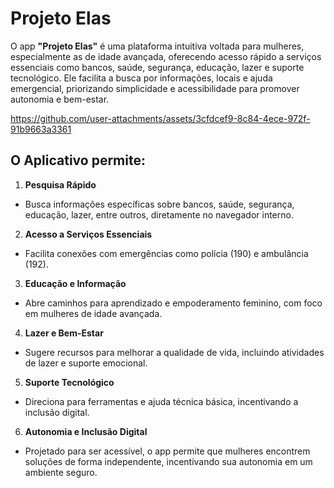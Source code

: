# Projeto Elas

O app **"Projeto Elas"** é uma plataforma intuitiva voltada para mulheres, especialmente as de idade avançada, oferecendo acesso rápido a serviços essenciais como bancos, saúde, segurança, educação, lazer e suporte tecnológico. Ele facilita a busca por informações, locais e ajuda emergencial, priorizando simplicidade e acessibilidade para promover autonomia e bem-estar.

https://github.com/user-attachments/assets/3cfdcef9-8c84-4ece-972f-91b9663a3361

## O Aplicativo permite:

1. **Pesquisa Rápido**
- Busca informações específicas sobre bancos, saúde, segurança, educação, lazer, entre outros, diretamente no navegador interno.

2. **Acesso a Serviços Essenciais**
- Facilita conexões com emergências como polícia (190) e ambulância (192).

3. **Educação e Informação**
- Abre caminhos para aprendizado e empoderamento feminino, com foco em mulheres de idade avançada.

4. **Lazer e Bem-Estar**
- Sugere recursos para melhorar a qualidade de vida, incluindo atividades de lazer e suporte emocional.

5. **Suporte Tecnológico**
- Direciona para ferramentas e ajuda técnica básica, incentivando a inclusão digital.

6. **Autonomia e Inclusão Digital**
- Projetado para ser acessível, o app permite que mulheres encontrem soluções de forma independente, incentivando sua autonomia em um ambiente seguro.



 
